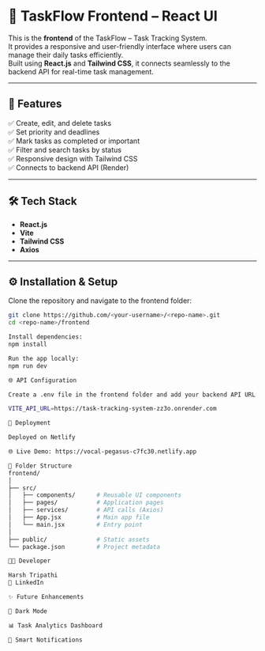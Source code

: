 # 🎨 TaskFlow Frontend – React UI

This is the **frontend** of the TaskFlow – Task Tracking System.  
It provides a responsive and user-friendly interface where users can manage their daily tasks efficiently.  
Built using **React.js** and **Tailwind CSS**, it connects seamlessly to the backend API for real-time task management.

---

## 🚀 Features

✅ Create, edit, and delete tasks  
✅ Set priority and deadlines  
✅ Mark tasks as completed or important  
✅ Filter and search tasks by status  
✅ Responsive design with Tailwind CSS  
✅ Connects to backend API (Render)

---

## 🛠️ Tech Stack

- **React.js**
- **Vite**
- **Tailwind CSS**
- **Axios**

---

## ⚙️ Installation & Setup

Clone the repository and navigate to the frontend folder:

```bash
git clone https://github.com/<your-username>/<repo-name>.git
cd <repo-name>/frontend

Install dependencies:
npm install

Run the app locally:
npm run dev

🌐 API Configuration

Create a .env file in the frontend folder and add your backend API URL:

VITE_API_URL=https://task-tracking-system-zz3o.onrender.com

🚀 Deployment

Deployed on Netlify

🌐 Live Demo: https://vocal-pegasus-c7fc30.netlify.app

🧩 Folder Structure
frontend/
│
├── src/
│   ├── components/      # Reusable UI components
│   ├── pages/           # Application pages
│   ├── services/        # API calls (Axios)
│   ├── App.jsx          # Main app file
│   └── main.jsx         # Entry point
│
├── public/              # Static assets
└── package.json         # Project metadata

👨‍💻 Developer

Harsh Tripathi
🔗 LinkedIn

✨ Future Enhancements

🌙 Dark Mode

📊 Task Analytics Dashboard

🔔 Smart Notifications
